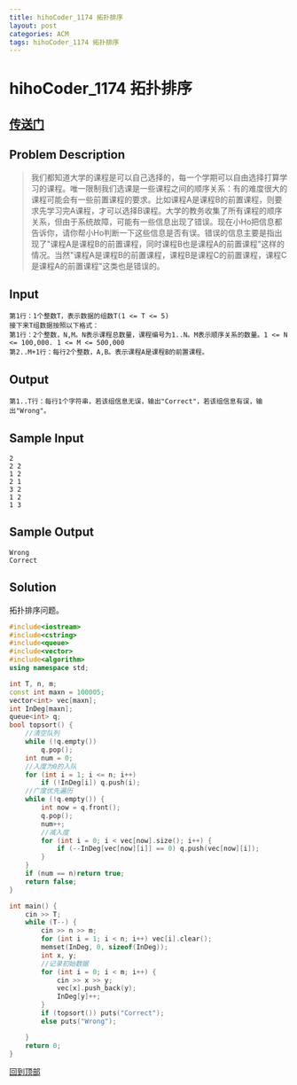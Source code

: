 ```yaml
---
title: hihoCoder_1174 拓扑排序
layout: post
categories: ACM
tags: hihoCoder_1174 拓扑排序
---
```

# hihoCoder_1174 拓扑排序
<a id="top"></a>
## [传送门](http://hihocoder.com/problemset/problem/1174)

## Problem Description

>我们都知道大学的课程是可以自己选择的，每一个学期可以自由选择打算学习的课程。唯一限制我们选课是一些课程之间的顺序关系：有的难度很大的课程可能会有一些前置课程的要求。比如课程A是课程B的前置课程，则要求先学习完A课程，才可以选择B课程。大学的教务收集了所有课程的顺序关系，但由于系统故障，可能有一些信息出现了错误。现在小Ho把信息都告诉你，请你帮小Ho判断一下这些信息是否有误。错误的信息主要是指出现了"课程A是课程B的前置课程，同时课程B也是课程A的前置课程"这样的情况。当然"课程A是课程B的前置课程，课程B是课程C的前置课程，课程C是课程A的前置课程"这类也是错误的。

## Input

```
第1行：1个整数T，表示数据的组数T(1 <= T <= 5)
接下来T组数据按照以下格式：
第1行：2个整数，N,M。N表示课程总数量，课程编号为1..N。M表示顺序关系的数量。1 <= N <= 100,000. 1 <= M <= 500,000
第2..M+1行：每行2个整数，A,B。表示课程A是课程B的前置课程。
```

## Output

```
第1..T行：每行1个字符串，若该组信息无误，输出"Correct"，若该组信息有误，输出"Wrong"。
```

## Sample Input

```
2
2 2
1 2
2 1
3 2
1 2
1 3
```

## Sample Output

```
Wrong
Correct
```

## Solution

拓扑排序问题。

```c++
#include<iostream>
#include<cstring>
#include<queue>
#include<vector>
#include<algorithm>
using namespace std;

int T, n, m;
const int maxn = 100005;
vector<int> vec[maxn];
int InDeg[maxn];
queue<int> q;
bool topsort() {
	//清空队列
	while (!q.empty())
		q.pop();
	int num = 0;
	//入度为0的入队
	for (int i = 1; i <= n; i++)
		if (!InDeg[i]) q.push(i);
	//广度优先遍历
	while (!q.empty()) {
		int now = q.front();
		q.pop();
		num++;
		//减入度
		for (int i = 0; i < vec[now].size(); i++) {
			if (--InDeg[vec[now][i]] == 0) q.push(vec[now][i]);
		}
	}
	if (num == n)return true;
	return false;
}

int main() {
	cin >> T;
	while (T--) {
		cin >> n >> m;
		for (int i = 1; i < n; i++) vec[i].clear();
		memset(InDeg, 0, sizeof(InDeg));
		int x, y;
		//记录初始数据
		for (int i = 0; i < m; i++) {
			cin >> x >> y;
			vec[x].push_back(y);
			InDeg[y]++;
		}
		if (topsort()) puts("Correct");
		else puts("Wrong");

	}
	return 0;
}

```
[回到顶部](#top)